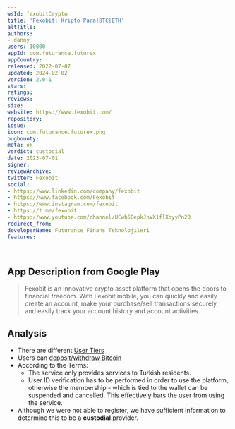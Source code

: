 ```yaml
---
wsId: fexobitCrypto
title: 'Fexobit: Kripto Para|BTC|ETH'
altTitle: 
authors:
- danny
users: 10000
appId: com.futurance.futurex
appCountry: 
released: 2022-07-07
updated: 2024-02-02
version: 2.0.1
stars: 
ratings: 
reviews: 
size: 
website: https://www.fexobit.com/
repository: 
issue: 
icon: com.futurance.futurex.png
bugbounty: 
meta: ok
verdict: custodial
date: 2023-07-01
signer: 
reviewArchive: 
twitter: Fexobit
social:
- https://www.linkedin.com/company/fexobit
- https://www.facebook.com/Fexobit
- https://www.instagram.com/fexobit
- https://t.me/fexobit
- https://www.youtube.com/channel/UCwh5OepkJnVX1flXoyyPn2Q
redirect_from: 
developerName: Futurance Finans Teknolojileri
features: 

---
```


## App Description from Google Play

> Fexobit is an innovative crypto asset platform that opens the doors to financial freedom. With Fexobit mobile, you can quickly and easily create an account, make your purchase/sell transactions securely, and easily track your account history and account activities.

## Analysis

- There are different [User Tiers](https://www.fexobit.com/sss/hesap-islemleri)
- Users can [deposit/withdraw Bitcoin](https://www.fexobit.com/sss/btc-yatirma-ve-kayit-olma)
- According to the Terms:
  - The service only provides services to Turkish residents.
  - User ID verification has to be performed in order to use the platform, otherwise the membership - which is tied to the wallet can be suspended and cancelled. This effectively bars the user from using the service.  
- Although we were not able to register, we have sufficient information to determine this to be a **custodial** provider.
